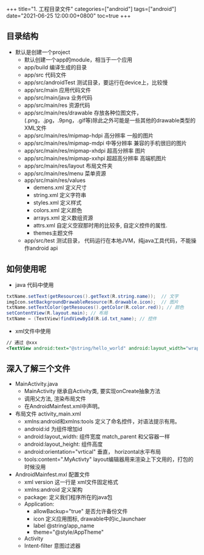+++
title="1. 工程目录文件"
categories=["android"]
tags=["android"] 
date="2021-06-25 12:00:00+0800"
toc=true
+++

## 目录结构
- 默认是创建一个project
	- 默认创建一个app的module，相当于一个应用
	- app/build  编译生成的目录
	- app/src 代码文件
	- app/src/androidTest 测试目录，要运行在device上，比较慢
	- app/src/main 应用代码文件
	- app/src/main/java 业务代码
	- app/src/main/res 资源代码
	- app/src/main/res/drawable 存放各种位图文件，(.png，.jpg，.9png，.gif等)除此之外可能是一些其他的drawable类型的XML文件
	- app/src/main/res/mipmap-hdpi 高分辨率 一般的图片
	- app/src/main/res/mipmap-mdpi 中等分辨率 兼容的手机很旧的图片
	- app/src/main/res/mipmap-xhdpi 超高分辨率 图片
	- app/src/main/res/mipmap-xxhpi 超超高分辨率 高端机图片
    - app/src/main/res/layout 布局文件夹
	- app/src/main/res/menu 菜单资源
	- app/src/main/res/values
      - demens.xml 定义尺寸
      - string.xml 定义字符串
      - styles.xml 定义样式
      - colors.xml 定义颜色
      - arrays.xml 定义数组资源
      - attrs.xml 自定义空寂那时用的比较多, 自定义控件的属性.
      - themes主题文件
	- app/src/test 测试目录， 代码运行在本地JVM，纯java工具代码，不能操作android api
  
## 如何使用呢

- java 代码中使用

```java
txtName.setText(getResources().getText(R.string.name));  // 文字
imgIcon.setBackgroundDrawableResource(R.drawable.icon);  // 图片
txtName.setTextColor(getResouces().getColor(R.color.red)); // 颜色
setContentView(R.layout.main); // 布局
txtName = (TextView)findViewById(R.id.txt_name); // 控件
```

- xml文件中使用
  
```xml
// 通过 @xxx
<TextView android:text="@string/hello_world" android:layout_width="wrap_content" android:layout_height="wrap_content" android:background = "@drawable/img_back"/>
```

## 深入了解三个文件

- MainActivity.java 
  - MainActivity 继承自Activity类, 要实现onCreate抽象方法
  - 调用父方法, 渲染布局文件
  - 在AndroidMainfest.xml中声明。
- 布局文件 activity_main.xml
  - xmlns:android和xmlns:tools 定义了命名控件，对语法提示有用。
  - android:id 为组件增加id
  - android:layout_width: 组件宽度 match_parent 和父容器一样
  - android:layout_height: 组件高度
  - android:orientation="vrtical" 垂直， horizontal水平布局
  - tools:content=".MyActivty" layout编辑器用来渲染上下文用的，打包的时候没用
- AndroidMainfest.mxl 配置文件
  - xml version 这一行是 xml文件固定格式
  - xmlns:android 定义架构
  - package: 定义我们程序所在的java包
  - Application:
    - allowBackup="true" 是否允许备份文件
    - icon 定义应用图标, drawable中的ic_launchaer
    - label @string/app_name
    - theme="@style/AppTheme"
  - Activity
  - Intent-filter 意图过滤器


